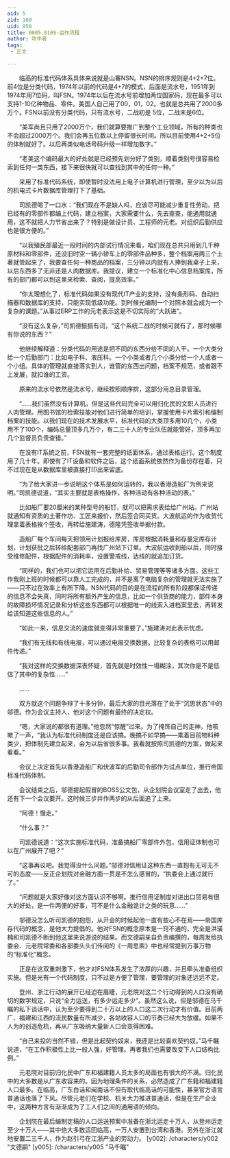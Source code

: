 ```yaml
---
aid: 5
zid: 109
uid: 958
title: 0005.0109-运作流程
author: 吹牛者
tags: 
 - 正文

---
```




　　临高的标准代码体系具体来说就是山寨NSN。NSN的排序规则是4+2+7位。前4位是分类代码，1974年以前的代码是4+7的模式，后面是流水号，1951年到1974年用7位码，叫FSN。1974年以后在流水号前增加两位国家码，现在最多可以支持1-10亿种物品、零件。美国人自己用了00，01，02。也就是总共用了2000多万个。FSN以前没有分类代码，只有流水号，二战初是 5位，二战末是6位。

　　“美军尚且只用了2000万个，我们就算要推广到整个工业领域，所有的种类也不会超过2000万个。我们会再五位数以上停留很长时间。所以目前使用4+2+5位的体制就好了。以后再类似电话号码升级一样增加数字。”

　　“老美这个编码最大的好处就是已经预先划分好了类别，顺着类别号很容易检索到任何一类东西，接下来很快就可以查找到其中的任何一种。”

　　采用了标准代码系统，即使暂时没法用上电子计算机进行管理，至少以为以后的机电式卡片数据库管理打下了基础。

　　司凯德喝了一口水：“我们现在不是缺人吗，应该尽可能减少重复性劳动，把已经有的零部件都编上代码，建立档案，大家需要什么，先去查查，能通用就通用，这不就把人力节省出来了？特别是做设计员、工程师的元老。对组织后勤供应也是很方便的。”

　　“以我殖民部最近一段时间的内部试行情况来看，咱们现在总共只用到几千种原材料和零部件，还没旧时空一辆小轿车上的零部件品种多，整个档案用两三个土著就管起来了，我要查任何一种商品的档案，三分钟以内就有人捧到我桌子上来，以后东西多了无非还是人肉数据库。我提议，建立一个标准化中心信息档案库，所有的部门都可以到这里来检索、查阅，提高效率。”

　　“你太理想化了，标准代码如果没有现代IT产业的支持，没有条形码、自动扫描器和数据库的支持，只能实现低级功能。到时候光编制一个对照本就会成为一个复杂的课题。”从事过ERP工作的元老表示这是不切实际的“大跃进”。

　　“没有这么复杂，”司凯德振振有词，“这个系统二战的时候可就有了，那时候哪有你说的东西？”

　　他继续解释道：分类代码的用途是把不同的东西分给不同的人干。一个大类分给一个后勤部门：比如电子科、液压科。一个小类或者几个小类分给一个人或者一个小组。具体的管理就直接落实到人，谁管的东西出问题，档案不规范，或者跟不上发展，就扣谁的工资。

　　原来的流水号依然是流水号，继续按照顺序排，这部分用总目录管理。

　　“……我们虽然没有计算机，但是这些代码完全可以用归化民的文职人员进行人肉管理。用图书馆的检索技能对他们进行简单的培训，掌握使用卡片索引和编制档案的技能。以我们现在的技术发展水平，标准代码的大类顶多用10几个，小类用不了100个，编码总量顶多几万个，有二三十人的专业队伍就能管好，顶多再加几个监督员负责查错。”

　　在没有IT系统之前，FSN就有一套完整的纸面体系，通过表格运行。这个制度用了几十年。即使有了IT设备和软件之后，这个纸面系统依然作为备份存在着，只不过现在是从数据库里被直接打印出来留底。

　　“为了给大家进一步说明这个体系是如何运转的，我以香港造船厂为例来说明。”司凯德说道，“其实主要就是表格操作，各种活动有各种活动的表。”

　　比如船厂要20厘米的某种型号的船钉，就可以把需求表给给广州站。广州站就通知有资质的土著作坊、工匠来报价，然后签合同买货。大波航运的作为收货代理拿着表格挨个签收，再转给施建涛，德隆凭签收单据付款。

　　造船厂每个车间每天把领用计划报给库房，库房根据消耗量和存量定库存计划，计划获批之后转给配套部门再找广州站下订单。大波航运收到船以后，同时接受维修配件，根据配件的消耗率，设置警戒线，达线的就追加订货。

　　“同样的，我们也可以把它运用在后勤补给、贸易管理等等诸多方面。这些工作我刚上班的时候都可以靠人工完成的，并不是离了电脑复杂的管理就无法实施了——只不过在效率上有所下降。NSN代码的目的是在流程的所有阶段都保证传递的信息不会失真，同时将所有额外产生的信息，比如一个供货商的能力，部件本身的故障损坏情况记录和分析这些东西都可以根据唯一的线索入进档案里去，再转发给该知道这些信息的人。”

　　“如此一来，信息交流的速度就变得非常重要了。”施建涛对此表示忧虑。

　　“我们有无线和有线电报，可以通过电报交换数据。比较复杂的表格可以用邮件传递。”

　　“我对这样的交换数据深表怀疑，首先就是时效性一塌糊涂，其次你是不是低估了其中的复杂性……”

　　……

　　双方就这个问题争辩了十多分钟，最后大家的目光落在了处于“沉思状态”中的邬德。作为会议主持人，他对这个问题有最终的决定权。

　　“嗯，大家说的都很有道理。”他忽然“惊醒”过来。为了掩饰自己的走神，他咳嗽了一声，“我认为标准代码制度还是应该搞。晚搞不如早搞——乘着目前物料种类少，把体制先建立起来，会为以后省很多事。我看就按照司凯德的方案，做起来看看。”

　　会议上决定首先以香港造船厂和伏波军的后勤司令部作为试点单位，推行帝国标准代码体制。

　　会议结束之后，邬德提起假冒的BOSS公文包，从企划院会议室走了出去，他还有下一个会议要开。这时候三步并作两步的从后面追了上来。

　　“阿德！慢走。”

　　“什么事？”

　　司凯德说道：“这次实施标准代码，准备搞船厂零部件外包，信用证体制也可以在广州展开了吧？”

　　“这事再议吧。我觉得没什么问题。”邬德对信用证这种东西一直抱有无可无不可的态度——反正企划院对金融方面一贯是不怎么感冒的，“执委会上通过就行了。”

　　“问题就是大家好像对这方面认识不够啊。推行信用证制度对进出口贸易有很大的好处，是一件两便的好事，可不是什么金融诡计之类的玩意……”

　　邬德没怎么听司凯德的抱怨，从开会的时候起他一直有些心不在焉——帝国库存代码的概念，是他大力提倡的。他对FSN的概念原本是一窍不通的，完全是洪璜楠和司凯德不断到他这里来说游说的结果。而文德嗣亲自负责编撰的，每周发给执委会、元老院常委和各部委头头们传阅的《一周思索》中也经常提到万事万物的“标准化”概念。

　　正是在这双重刺激下，他才对FSN体系发生了浓厚的兴趣，并且牵头准备组织实施。但是光有一个代码制度，只不过是方便了管理，要管理的对象还远远不足。

　　登州、浙江行动的展开已经迫在眉睫，元老院对这二个行动得到的人口没有确切的数字规定，只说“全力运送，有多少运走多少”。虽然这么说，但是邬德在马千瞩的私下谈话中，认为至少要得到二十万以上的人口这二次行动才有价值。目前两广、福建和江西的流民数量有所减少，各站收容人口的节奏已经大为放缓。如果不人为的创造危机，再从广东吸纳大量新人口会变得困难。

　　“自己来投的当然不错，但是比起契约奴来，我还是比较喜欢契约奴。”马千瞩说道，“在工作积极性上比一般人强，好管理。再者我们也需要改变下人口结构比例。”

　　元老院对目前归化民中广东和福建籍人员太多的局面也有很大的不满。归化民中的大多数是从广东收容来的。因为地理条件的关系，必然造成了广东籍和福建籍人口最多。在临高，广东白话和闽南话不但有取代临高话的可能性，甚至官方语言普通话也落了下风。尽管元老们在学校、机关大力推进普通话，但是在生产企业中，这两种方言有渐渐成为了工人们之间的通用语的倾向。

　　企划院在最后编制定稿的人口运送预案中准备在浙北运走十万人，从登州运走至少十万人——其中绝大多数运回临高，一万人安置到台湾和香港。另外在浙江就地安置二三千人，作为赵引弓在江浙产业的劳动力。
[y002]: /characters/y002 "文德嗣"
[y005]: /characters/y005 "马千瞩"


